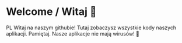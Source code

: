 # Welcome / Witaj 👋
PL
Witaj na naszym githubie!
Tutaj zobaczysz wszystkie kody naszych aplikacji.
Pamiętaj. Nasze aplikacje nie mają wirusów! 🦠
